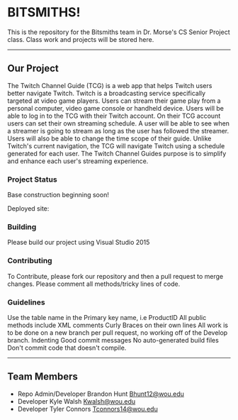 # BITSMITHS!

This is the repository for the Bitsmiths team in Dr. Morse's CS Senior Project class.
Class work and projects will be stored here. 

* * *

## Our Project
The Twitch Channel Guide (TCG) is a web app that helps Twitch users better navigate Twitch. Twitch is a broadcasting service specifically targeted at video game players. Users can stream their game play from a personal computer, video game console or handheld device. Users will be able to log in to the TCG with their Twitch account. On their TCG account users can set their own streaming schedule. A user will be able to see when a streamer is going to stream as long as the user has followed the streamer. Users will also  be able to change the time scope of their guide. Unlike Twitch's current navigation, the TCG will navigate Twitch using a schedule generated for each user. The Twitch Channel Guides purpose is to simplify and enhance each user's streaming experience.

### Project Status
Base construction beginning soon!

Deployed site:

### Building
Please build our project using Visual Studio 2015

### Contributing
To Contribute, please fork our repository and then a pull request to merge changes. Please comment all methods/tricky lines of code.

### Guidelines
Use the table name in the Primary key name, i.e ProductID
All public methods include XML comments
Curly Braces on their own lines
All work is to be done on a new branch per pull request, no working off of the Develop branch.
Indenting
Good commit messages
No auto-generated build files
Don't commit code that doesn't compile.


* * *

## Team Members
* Repo Admin/Developer Brandon Hunt Bhunt12@wou.edu
* Developer Kyle Walsh Kwalsh@wou.edu
* Developer Tyler Connors Tconnors14@wou.edu